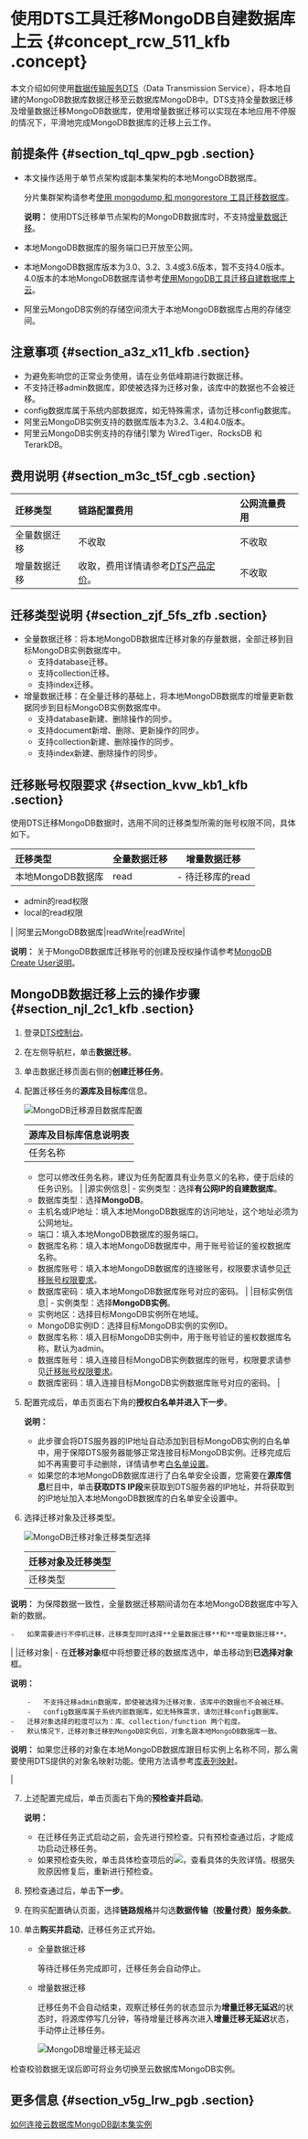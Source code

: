 # 使用DTS工具迁移MongoDB自建数据库上云 {#concept_rcw_511_kfb .concept}

本文介绍如何使用[数据传输服务DTS](https://www.alibabacloud.com/help/zh/doc-detail/26592.htm)（Data Transmission Service），将本地自建的MongoDB数据库数据迁移至云数据库MongoDB中。DTS支持全量数据迁移及增量数据迁移MongoDB数据库，使用增量数据迁移可以实现在本地应用不停服的情况下，平滑地完成MongoDB数据库的迁移上云工作。

## 前提条件 {#section_tql_qpw_pgb .section}

-   本文操作适用于单节点架构或副本集架构的本地MongoDB数据库。

    分片集群架构请参考[使用 mongodump 和 mongorestore 工具迁移数据库](../intl.zh-CN/分片集群快速入门/数据迁移/使用MongoDB工具迁移自建数据库上云.md#)。

    **说明：** 使用DTS迁移单节点架构的MongoDB数据库时，不支持[增量数据迁移](#section_zjf_5fs_zfb)。

-   本地MongoDB数据库的服务端口已开放至公网。
-   本地MongoDB数据库版本为3.0、3.2、3.4或3.6版本，暂不支持4.0版本。4.0版本的本地MongoDB数据库请参考[使用MongoDB工具迁移自建数据库上云](intl.zh-CN/副本集快速入门/数据迁移/使用MongoDB工具迁移自建数据库上云.md#)。
-   阿里云MongoDB实例的存储空间须大于本地MongoDB数据库占用的存储空间。

## 注意事项 {#section_a3z_x11_kfb .section}

-   为避免影响您的正常业务使用，请在业务低峰期进行数据迁移。
-   不支持迁移admin数据库，即使被选择为迁移对象，该库中的数据也不会被迁移。
-   config数据库属于系统内部数据库，如无特殊需求，请勿迁移config数据库。
-   阿里云MongoDB实例支持的数据库版本为3.2、3.4和4.0版本。
-   阿里云MongoDB实例支持的存储引擎为 WiredTiger、RocksDB 和 TerarkDB。

## 费用说明 {#section_m3c_t5f_cgb .section}

|迁移类型|链路配置费用|公网流量费用|
|:---|:-----|:-----|
|全量数据迁移|不收取|不收取|
|增量数据迁移|收取，费用详情请参考[DTS产品定价](https://www.alibabacloud.com/product/data-transmission-service/pricing)。|不收取|

## 迁移类型说明 {#section_zjf_5fs_zfb .section}

-   全量数据迁移：将本地MongoDB数据库迁移对象的存量数据，全部迁移到目标MongoDB实例数据库中。
    -   支持database迁移。
    -   支持collection迁移。
    -   支持index迁移。
-   增量数据迁移：在全量迁移的基础上，将本地MongoDB数据库的增量更新数据同步到目标MongoDB实例数据库中。
    -   支持database新建、删除操作的同步。
    -   支持document新增、删除、更新操作的同步。
    -   支持collection新建、删除操作的同步。
    -   支持index新建、删除操作的同步。

## 迁移账号权限要求 {#section_kvw_kb1_kfb .section}

使用DTS迁移MongoDB数据时，选用不同的迁移类型所需的账号权限不同，具体如下。

|迁移类型|全量数据迁移|增量数据迁移|
|:---|:-----|------|
|本地MongoDB数据库|read| -   待迁移库的read
-   admin的read权限
-   local的read权限

 |
|阿里云MongoDB数据库|readWrite|readWrite|

**说明：** 关于MongoDB数据库迁移账号的创建及授权操作请参考[MongoDB Create User说明](https://docs.mongodb.com/manual/reference/method/db.createUser/)。

## MongoDB数据迁移上云的操作步骤 {#section_njl_2c1_kfb .section}

1.  登录[DTS控制台](https://dts-intl.console.aliyun.com/)。
2.  在左侧导航栏，单击**数据迁移**。
3.  单击数据迁移页面右侧的**创建迁移任务**。
4.  配置迁移任务的**源库及目标库**信息。

    ![MongoDB迁移源目数据库配置](http://static-aliyun-doc.oss-cn-hangzhou.aliyuncs.com/assets/img/6682/155506275134129_zh-CN.png)

    |源库及目标库信息说明表|
    |:----------|
    |任务名称|     -   DTS为每个任务自动生成一个任务名称，任务名称没有唯一性要求。
    -   您可以修改任务名称，建议为任务配置具有业务意义的名称，便于后续的任务识别。
 |
    |源实例信息|     -   实例类型：选择**有公网IP的自建数据库**。
    -   数据库类型：选择**MongoDB**。
    -   主机名或IP地址：填入本地MongoDB数据库的访问地址，这个地址必须为公网地址。
    -   端口：填入本地MongoDB数据库的服务端口。
    -   数据库名称：填入本地MongoDB数据库中，用于账号验证的鉴权数据库名称。
    -   数据库账号：填入本地MongoDB数据库的连接账号，权限要求请参见[迁移账号权限要求](#section_kvw_kb1_kfb)。
    -   数据库密码：填入本地MongoDB数据库账号对应的密码。
 |
    |目标实例信息|     -   实例类型：选择**MongoDB实例**。
    -   实例地区：选择目标MongoDB实例所在地域。
    -   MongoDB实例ID：选择目标MongoDB实例的实例ID。
    -   数据库名称：填入目标MongoDB实例中，用于账号验证的鉴权数据库名称，默认为admin。
    -   数据库账号：填入连接目标MongoDB实例数据库的账号，权限要求请参见[迁移账号权限要求](#section_kvw_kb1_kfb)。
    -   数据库密码：填入连接目标MongoDB实例数据库账号对应的密码。
 |

5.  配置完成后，单击页面右下角的**授权白名单并进入下一步**。

    **说明：** 

    -   此步骤会将DTS服务器的IP地址自动添加到目标MongoDB实例的白名单中，用于保障DTS服务器能够正常连接目标MongoDB实例。迁移完成后如不再需要可手动删除，详情请参考[白名单设置](intl.zh-CN/副本集快速入门/设置白名单.md#)。
    -   如果您的本地MongoDB数据库进行了白名单安全设置，您需要在**源库信息**栏目中，单击**获取DTS IP段**来获取到DTS服务器的IP地址，并将获取到的IP地址加入本地MongoDB数据库的白名单安全设置中。
6.  选择迁移对象及迁移类型。

    ![MongoDB迁移对象迁移类型选择](http://static-aliyun-doc.oss-cn-hangzhou.aliyuncs.com/assets/img/6682/155506275138327_zh-CN.png)

    |迁移对象及迁移类型|
    |:--------|
    |迁移类型|     -   如果只需要进行全量迁移，那么迁移类型选择**全量数据迁移**。

**说明：** 为保障数据一致性，全量数据迁移期间请勿在本地MongoDB数据库中写入新的数据。

    -   如果需要进行不停机迁移，迁移类型同时选择**全量数据迁移**和**增量数据迁移**。
 |
    |迁移对象|     -   在**迁移对象**框中将想要迁移的数据库选中，单击移动到**已选择对象**框。

**说明：** 

        -   不支持迁移admin数据库，即使被选择为迁移对象，该库中的数据也不会被迁移。
        -   config数据库属于系统内部数据库，如无特殊需求，请勿迁移config数据库。
    -   迁移对象选择的粒度可以为：库、collection/function 两个粒度。
    -   默认情况下，迁移对象迁移到MongoDB实例后，对象名跟本地MongoDB数据库一致。

**说明：** 如果您迁移的对象在本地MongoDB数据库跟目标实例上名称不同，那么需要使用DTS提供的对象名映射功能。使用方法请参考[库表列映射](https://www.alibabacloud.com/help/zh/doc-detail/26628.htm)。

 |

7.  上述配置完成后，单击页面右下角的**预检查并启动**。

    **说明：** 

    -   在迁移任务正式启动之前，会先进行预检查。只有预检查通过后，才能成功启动迁移任务。
    -   如果预检查失败，单击具体检查项后的![](https://dts.console.aliyun.com/styles/images/info.png)，查看具体的失败详情。根据失败原因修复后，重新进行预检查。
8.  预检查通过后，单击**下一步**。
9.  在购买配置确认页面，选择**链路规格**并勾选**数据传输（按量付费）服务条款**。
10. 单击**购买并启动**，迁移任务正式开始。
    -   全量数据迁移

        等待迁移任务完成即可，迁移任务会自动停止。

    -   增量数据迁移

        迁移任务不会自动结束，观察迁移任务的状态显示为**增量迁移无延迟**的状态时，将源库停写几分钟，等待增量迁移再次进入**增量迁移无延迟**状态，手动停止迁移任务。

        ![MongoDB增量迁移无延迟](http://static-aliyun-doc.oss-cn-hangzhou.aliyuncs.com/assets/img/75938/155506275233674_zh-CN.png)


检查校验数据无误后即可将业务切换至云数据库MongoDB实例。

## 更多信息 {#section_v5g_lrw_pgb .section}

[如何连接云数据库MongoDB副本集实例](intl.zh-CN/副本集快速入门/连接实例/副本集实例连接说明.md#)


